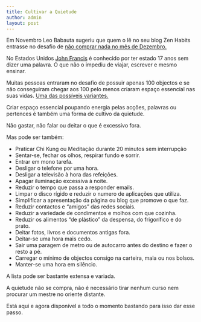 ```yaml
---
title: Cultivar a Quietude
author: admin
layout: post
---
```

Em Novembro Leo Babauta sugeriu que quem o lê no seu blog Zen Habits entrasse no desafio de [não comprar nada no mês de Dezembro.](http://zenhabits.net/buy-nada/)

No Estados Unidos [John Francis][2] é conhecido por ter estado 17 anos sem dizer uma palavra. O que não o impediu de viajar, escrever e mesmo ensinar.

Muitas pessoas entraram no desafio de possuir apenas 100 objectos e se não conseguiram chegar aos 100 pelo menos criaram espaço essencial nas suas vidas. [Uma das possíveis variantes.][3]

Criar espaço essencial poupando energia pelas acções, palavras ou pertences é também uma forma de cultivo da quietude.

Não gastar, não falar ou deitar o que é excessivo fora.

Mas pode ser também:

*   Praticar Chi Kung ou Meditação durante 20 minutos sem interrupção
*   Sentar-se, fechar os olhos, respirar fundo e sorrir.
*   Entrar em mono tarefa.
*   Desligar o telefone por uma hora.
*   Desligar a televisão à hora das refeições.
*   Apagar iluminação excessiva à noite.
*   Reduzir o tempo que passa a responder emails.
*   Limpar o disco rígido e reduzir o numero de aplicações que utiliza.
*   Simplificar a apresentação da página ou blog que promove o que faz.
*   Reduzir contactos e &#8220;amigos&#8221; das redes sociais.
*   Reduzir a variedade de condimentos e molhos com que cozinha.
*   Reduzir os alimentos &#8220;de plástico&#8221; da despensa, do frigorífico e do prato.
*   Deitar fotos, livros e documentos antigas fora.
*   Deitar-se uma hora mais cedo.
*   Sair uma paragem de metro ou de autocarro antes do destino e fazer o resto a pé.
*   Carregar o mínimo de objectos consigo na carteira, mala ou nos bolsos.
*   Manter-se uma hora em silêncio.

A lista pode ser bastante extensa e variada.

A quietude não se compra, não é necessário tirar nenhum curso nem procurar um mestre no oriente distante.

Está aqui e agora disponível a todo o momento bastando para isso dar esse passo.

 [2]: http://blog.ted.com/2008/11/05/john_francis_on/
 [3]: http://manvsdebt.com/stuff/